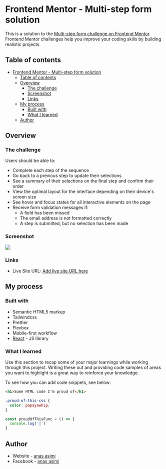 # Frontend Mentor - Multi-step form solution

This is a solution to the [Multi-step form challenge on Frontend Mentor](https://www.frontendmentor.io/challenges/multistep-form-YVAnSdqQBJ). Frontend Mentor challenges help you improve your coding skills by building realistic projects. 

## Table of contents

- [Frontend Mentor - Multi-step form solution](#frontend-mentor---multi-step-form-solution)
  - [Table of contents](#table-of-contents)
  - [Overview](#overview)
    - [The challenge](#the-challenge)
    - [Screenshot](#screenshot)
    - [Links](#links)
  - [My process](#my-process)
    - [Built with](#built-with)
    - [What I learned](#what-i-learned)
  - [Author](#author)


## Overview

### The challenge

Users should be able to:

- Complete each step of the sequence
- Go back to a previous step to update their selections
- See a summary of their selections on the final step and confirm their order
- View the optimal layout for the interface depending on their device's screen size
- See hover and focus states for all interactive elements on the page
- Receive form validation messages if:
  - A field has been missed
  - The email address is not formatted correctly
  - A step is submitted, but no selection has been made

### Screenshot

![](./screenshot.jpg)


### Links

- Live Site URL: [Add live site URL here](https://anas-multi-step-form.netlify.app/)

## My process

### Built with

- Semantic HTML5 markup
- Tailwindcss
- Prettier 
- Flexbox
- Mobile-first workflow
- [React](https://reactjs.org/) - JS library

### What I learned

Use this section to recap some of your major learnings while working through this project. Writing these out and providing code samples of areas you want to highlight is a great way to reinforce your knowledge.

To see how you can add code snippets, see below:

```html
<h1>Some HTML code I'm proud of</h1>
```
```css
.proud-of-this-css {
  color: papayawhip;
}
```
```js
const proudOfThisFunc = () => {
  console.log('🎉')
}
```


## Author

- Website - [anas asimi](https://asimianas.netlify.app)
- Facebook - [anas asimi](https://web.facebook.com/AnasAssimi10)
